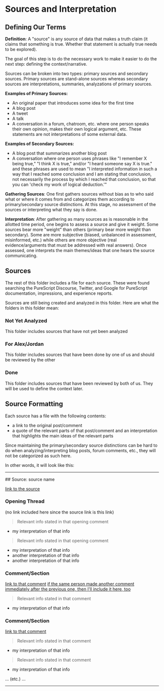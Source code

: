 # Sources and Interpretation

## Defining Our Terms

**Definition**:
A "source" is any source of data that makes a truth claim (it claims that something is true. Whether that statement is actually true needs to be explored).

The goal of this step is to do the necessary work to make it easier to do the next step: defining the context/narrative.

Sources can be broken into two types: primary sources and secondary sources. Primary sources are stand-alone sources whereas secondary sources are interpretations, summaries, analyzations of primary sources.

**Examples of Primary Sources:**
- An original paper that introduces some idea for the first time
- A blog post
- A tweet
- A talk
- A conversation in a forum, chatroom, etc. where one person speaks their own opinion, makes their own logical argument, etc. These statements are not interpretations of some external data.

**Examples of Secondary Sources:**
- A blog post that summarizes another blog post
- A conversation where one person uses phrases like "I remember X being true," "I think X is true," and/or "I heard someone say X is true." and these phrases are used to mean "I interpreted information in such a way that I reached some conclusion and I am stating that conclusion, not necessarily the process by which I reached that conclusion, so that you can 'check my work of logical deduction.'"

**Gathering Sources**:
One first gathers sources without bias as to who said what or where it comes from and categorizes them according to primary/secondary source distinctions. At this stage, no assessment of the sources or interpreting what they say is done.

**Interpretation**:
After gathering as many sources as is reasonable in the allotted time period, one begins to assess a source and give it weight. Some sources bear more "weight" than others (primary bear more weight than secondary). Some are more subjective (biased, unbalanced in assessment, misinformed, etc.) while others are more objective (real evidence/arguments that must be addressed with real answers). Once assessed, one interprets the main themes/ideas that one hears the source communicating.

## Sources

The rest of this folder includes a file for each source. These were found searching the PureScript Discourse, Twitter, and Google for PureScript documentation, impressions, and experience reports.

Sources are still being created and analyzed in this folder. Here are what the folders in this folder mean:

### Not Yet Analyzed

This folder includes sources that have not yet been analyzed

### For Alex/Jordan

This folder includes sources that have been done by one of us and should be reviewed by the other

### Done

This folder includes sources that have been reviewed by both of us. They will be used to define the context later.

## Source Formatting

 Each source has a file with the following contents:
- a link to the original post/comment
- a quote of the relevant parts of that post/comment and an interpretation that highlights the main ideas of the relevant parts

Since maintaining the primary/secondary source distinctions can be hard to do when analyzing/interpreting blog posts, forum comments, etc., they will not be categorized as such here.

In other words, it will look like this:
<hr>
## Source: source name

[link to the source]()

### Opening Thread

(no link included here since the source link is this link)

> Relevant info stated in that opening comment

- my interpretation of that info

> Relevant info stated in that opening comment

- my interpretation of that info
- another interpretation of that info
- another interpretation of that info

### Comment/Section

[link to that comment]()
[if the same person made another comment immediately after the previous one, then I'll include it here, too]()

> Relevant info stated in that comment

- my interpretation of that info

### Comment/Section

[link to that comment]()

> Relevant info stated in that comment

- my interpretation of that info

> Relevant info stated in that comment

- my interpretation of that info

... (etc.) ...

<hr>

